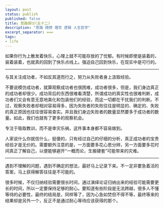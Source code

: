 ```yaml
---
layout: post
status: publish
published: false
title: 思路探讨(五十二) 
description: "思路 随想 理念 逻辑 人生哲学"
excerpt_separator: ===
tags:
- life
---
```


如果你行为上散发着快乐，心理上就不可能存放的了忧郁。有时候即使是装着的，装着装着，也就真的回到了快乐点线上。强迫自己回到快乐，在现实中是可行的。

----

与其关注成功者，不如反其道而行之，努力从失败者身上汲取经验。

不要说模仿成功者，就算观察成功者也很困难，成功者很多，但是，我们身边真正的成功者却很少。成功背后的东西很难看清楚，所谓成功的真实性也很难判断，成功者们又会有意无意地美化和包装他们的经验，而这一切都在干扰我们的判断。不过，观察失败者却相对容易得多，因为失败者的失败往往是明显的、确定的、失败的真正原因也往往很容易查实。并且我们身边失败者的数量显然要多于成功者的数量。如此，我们也就有了更多的观察机会。

专注于吸取教训，而不是幸灾乐祸，这件事本身都不容易做到。

人家说什么你就信什么，挺傻的，只有经过自己的仔细的分析，真正成功者的宝贵经验才是无价的。需要额外注意的是，一方面要多花心思分辨，另一方面要多花时间真正了解自己，以便能够避开“一概而论，生搬硬套”可能带来的灾难。

----

遇到不理解的问题，遇到不确定的想法，最好马上记录下来。不一定非要急着活的答案，马上获得解答往往是不可能的。

很多时候，不仅归纳经验需要很长时间，通过演绎论证归纳出来的经验可能需要更长的时间，所以一定要保持足够的耐心。要知道有些阶段是无法跨越，很多人不懂等待的必要性，最终的结局是，同样等了，因为心急如焚但不得不等，最终等来的结果却是另外一个，反正不是通过耐心等待应该获得的那个。

